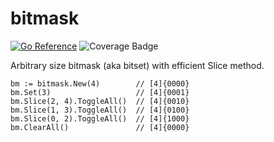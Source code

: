 # bitmask

[![Go Reference](https://pkg.go.dev/badge/github.com/astef/bitmask.svg)](https://pkg.go.dev/github.com/astef/bitmask) ![Coverage Badge](https://img.shields.io/badge/coverage-97.5%25-green.svg)

Arbitrary size bitmask (aka bitset) with efficient Slice method.

    bm := bitmask.New(4)        // [4]{0000}
    bm.Set(3)                   // [4]{0001}
    bm.Slice(2, 4).ToggleAll()  // [4]{0010}
    bm.Slice(1, 3).ToggleAll()  // [4]{0100}
    bm.Slice(0, 2).ToggleAll()  // [4]{1000}
    bm.ClearAll()               // [4]{0000}
